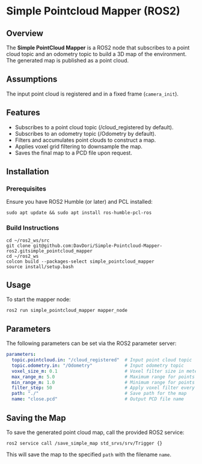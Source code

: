 # Simple Pointcloud Mapper (ROS2)

## Overview

The **Simple PointCloud Mapper** is a ROS2 node that subscribes to a point cloud topic and an odometry topic to build a 3D map of the environment. The generated map is published as a point cloud.

## Assumptions

The input point cloud is registered and in a fixed frame (`camera_init`).

## Features

- Subscribes to a point cloud topic (/cloud_registered by default).
- Subscribes to an odometry topic (/Odometry by default).
- Filters and accumulates point clouds to construct a map.
- Applies voxel grid filtering to downsample the map.
- Saves the final map to a PCD file upon request.

## Installation

### Prerequisites

Ensure you have ROS2 Humble (or later) and PCL installed:

```
sudo apt update && sudo apt install ros-humble-pcl-ros
```

### Build Instructions

```
cd ~/ros2_ws/src
git clone git@github.com:DavDori/Simple-Pointcloud-Mapper-ros2.gitsimple_pointcloud_mapper
cd ~/ros2_ws
colcon build --packages-select simple_pointcloud_mapper
source install/setup.bash
```

## Usage

To start the mapper node:

```
ros2 run simple_pointcloud_mapper mapper_node
```

## Parameters

The following parameters can be set via the ROS2 parameter server:

```yaml
parameters:
  topic.pointcloud.in: "/cloud_registered"  # Input point cloud topic
  topic.odometry.in: "/Odometry"            # Input odometry topic
  voxel_size_m: 0.1                         # Voxel filter size in meters
  max_range_m: 5.0                          # Maximum range for points in meters
  min_range_m: 1.0                          # Minimum range for points in meters
  filter_step: 50                           # Apply voxel filter every N frames
  path: "./"                                # Save path for the map
  name: "close.pcd"                         # Output PCD file name
```

## Saving the Map

To save the generated point cloud map, call the provided ROS2 service:

```
ros2 service call /save_simple_map std_srvs/srv/Trigger {}
```

This will save the map to the specified `path` with the filename `name`.